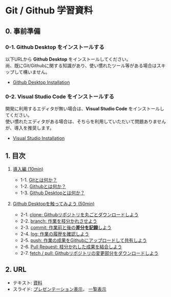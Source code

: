 # Git / Github 学習資料

## 0. 事前準備
### 0-1. Github Desktop をインストールする

以下URLから **Github Desktop** をインストールしてください。  
尚、既にGit/Githubに関する知識があり、使い慣れたツール等がある場合はスキップして構いません。

- [Github Desktop Installation](https://docs.github.com/ja/desktop/installing-and-configuring-github-desktop/installing-and-authenticating-to-github-desktop/installing-github-desktop)

### 0-2. Visual Studio Code をインストールする

開発に利用するエディタが無い場合は、**Visual Studio Code** をインストールしてください。  
使い慣れたエディタがある場合は、そちらを利用していただいて問題ありませんが、導入を推奨します。

- [Visual Studio Installation](https://code.visualstudio.com/)

## 1. 目次

1. [導入編 (10min)](./docs.md#1-導入編)
    - 1-1. [Gitとは何か？](./docs.md/#1-1-gitとは何か)
    - 1-2. [Githubとは何か？](./docs.md/#1-2-githubとは何か)
    - 1-3. [Github Desktopとは何か？](./docs.md/#1-3-github-desktopとは何か)

2. [Github Desktopを触ってみよう (50min)](./docs.md#2-github-desktopを触ってみよう)
    - 2-1. [clone: Githubリポジトリを丸ごとダウンロードしよう](./docs.md/#2-1-clone-githubリポジトリを丸ごとダウンロードしよう)
    - 2-2. [branch: 作業を枝分かれさせよう](./docs.md#2-2-branch-作業を枝分かれさせよう)
    - 2-3. [commit: 作業前と後の**差分を記録**しよう](./docs.md#2-3-commit-作業前と後の差分を記録しよう)
    - 2-4. [log: 作業の履歴を確認しよう](./docs.md#2-4-log-作業の履歴を確認しよう)
    - 2-5. [push: 作業の成果をGithubにアップロードして共有しよう](./docs.md#2-5-push-作業の成果をgithubにアップロードして共有しよう)
    - 2-6. [Pull Request: 枝分かれした成果を結合しよう](./docs.md#2-6-pull-request-枝分かれした成果を結合しよう)
    - 2-7. [fetch / pull: Githubリポジトリの変更部分をダウンロードしよう](./docs.md#2-7-fetch--pull-githubリポジトリの変更部分をダウンロードしよう)


## 2. URL

- テキスト: [資料](./docs.md)
- スライド: [プレゼンテーション表示](https://jigintern.github.io/intern-dev-tutorial/git/github-desktop-slide.html)， [一覧表示](https://jigintern.github.io/intern-dev-tutorial/git/github-desktop-slide.pdf)